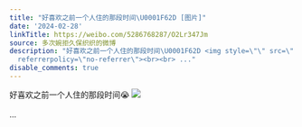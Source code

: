 ```yaml
---
title: "好喜欢之前一个人住的那段时间\U0001F62D [图片]"
date: '2024-02-28'
linkTitle: https://weibo.com/5286768287/O2Lr347Jm
source: 多次婉拒久保织织的微博
description: "好喜欢之前一个人住的那段时间\U0001F62D <img style=\"\" src=\"https://tvax3.sinaimg.cn/large/005LMJWfgy1hn9s0zgnqsj30u0140wnq.jpg\"
  referrerpolicy=\"no-referrer\"><br><br> ..."
disable_comments: true
---
```

好喜欢之前一个人住的那段时间😭 <img style="" src="https://tvax3.sinaimg.cn/large/005LMJWfgy1hn9s0zgnqsj30u0140wnq.jpg" referrerpolicy="no-referrer"><br><br> ...